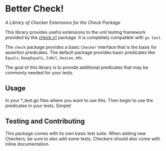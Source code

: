 # Better Check!

*A Library of Checker Extensions for the Check Package*

This library provides useful extensions to the unit testing framework provided
by the [check.v1](https://labix.org/gocheck) package. It is completely
compatible with `go test`.

The `check` package provides a basic `Checker` interface that is the basis for
assertion predicates. The default package provides basic predicates like
`Equals`, `DeepEquals`, `IsNil`, `HasLen`, etc.

The goal of this library is to provide additional predicates that may be
commonly needed for your tests.

## Usage

In your \*\_test.go files where you want to use this. Then begin to use the
predicates in your tests. Simple!

## Testing and Contributing

This package comes with its own basic test suite. When adding new Checkers, be
sure to also add some tests. Checkers should also come with inline
documentation.

